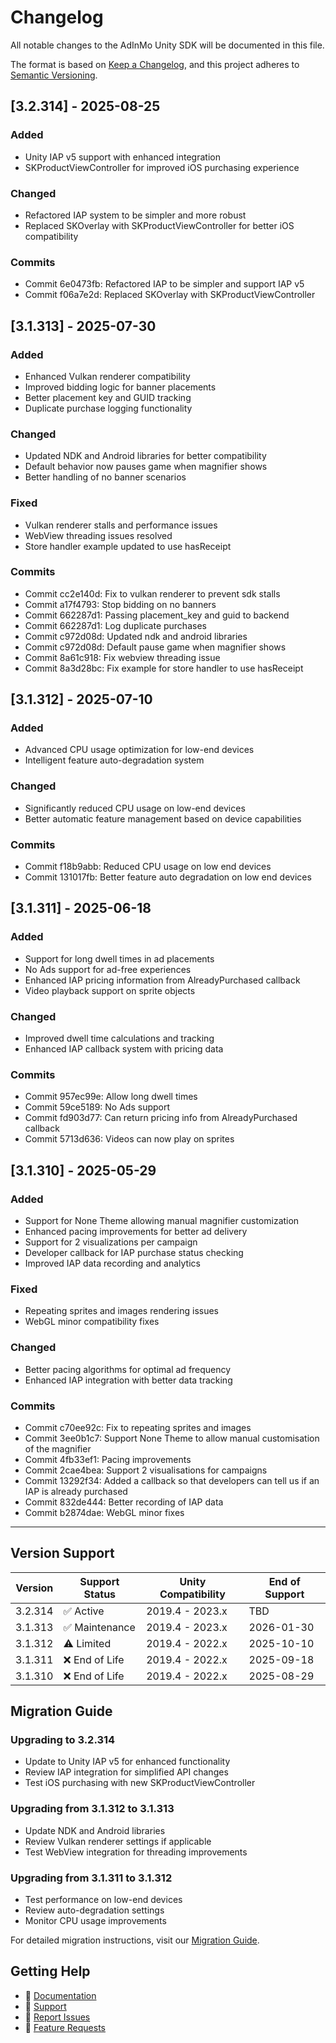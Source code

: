 # Changelog

All notable changes to the AdInMo Unity SDK will be documented in this file.

The format is based on [Keep a Changelog](https://keepachangelog.com/en/1.0.0/),
and this project adheres to [Semantic Versioning](https://semver.org/spec/v2.0.0.html).

## [3.2.314] - 2025-08-25

### Added
- Unity IAP v5 support with enhanced integration
- SKProductViewController for improved iOS purchasing experience

### Changed
- Refactored IAP system to be simpler and more robust
- Replaced SKOverlay with SKProductViewController for better iOS compatibility

### Commits
- Commit 6e0473fb: Refactored IAP to be simpler and support IAP v5
- Commit f06a7e2d: Replaced SKOverlay with SKProductViewController

## [3.1.313] - 2025-07-30

### Added
- Enhanced Vulkan renderer compatibility
- Improved bidding logic for banner placements
- Better placement key and GUID tracking
- Duplicate purchase logging functionality

### Changed
- Updated NDK and Android libraries for better compatibility
- Default behavior now pauses game when magnifier shows
- Better handling of no banner scenarios

### Fixed
- Vulkan renderer stalls and performance issues
- WebView threading issues resolved
- Store handler example updated to use hasReceipt

### Commits
- Commit cc2e140d: Fix to vulkan renderer to prevent sdk stalls
- Commit a17f4793: Stop bidding on no banners
- Commit 662287d1: Passing placement_key and guid to backend
- Commit 662287d1: Log duplicate purchases
- Commit c972d08d: Updated ndk and android libraries
- Commit c972d08d: Default pause game when magnifier shows
- Commit 8a61c918: Fix webview threading issue
- Commit 8a3d28bc: Fix example for store handler to use hasReceipt

## [3.1.312] - 2025-07-10

### Added
- Advanced CPU usage optimization for low-end devices
- Intelligent feature auto-degradation system

### Changed
- Significantly reduced CPU usage on low-end devices
- Better automatic feature management based on device capabilities

### Commits
- Commit f18b9abb: Reduced CPU usage on low end devices
- Commit 131017fb: Better feature auto degradation on low end devices

## [3.1.311] - 2025-06-18

### Added
- Support for long dwell times in ad placements
- No Ads support for ad-free experiences
- Enhanced IAP pricing information from AlreadyPurchased callback
- Video playback support on sprite objects

### Changed
- Improved dwell time calculations and tracking
- Enhanced IAP callback system with pricing data

### Commits
- Commit 957ec99e: Allow long dwell times
- Commit 59ce5189: No Ads support
- Commit fd903d77: Can return pricing info from AlreadyPurchased callback
- Commit 5713d636: Videos can now play on sprites

## [3.1.310] - 2025-05-29

### Added
- Support for None Theme allowing manual magnifier customization
- Enhanced pacing improvements for better ad delivery
- Support for 2 visualizations per campaign
- Developer callback for IAP purchase status checking
- Improved IAP data recording and analytics

### Fixed
- Repeating sprites and images rendering issues
- WebGL minor compatibility fixes

### Changed
- Better pacing algorithms for optimal ad frequency
- Enhanced IAP integration with better data tracking

### Commits
- Commit c70ee92c: Fix to repeating sprites and images
- Commit 3ee0b1c7: Support None Theme to allow manual customisation of the magnifier
- Commit 4fb33ef1: Pacing improvements
- Commit 2cae4bea: Support 2 visualisations for campaigns
- Commit 13292f34: Added a callback so that developers can tell us if an IAP is already purchased
- Commit 832de444: Better recording of IAP data
- Commit b2874dae: WebGL minor fixes

---

## Version Support

| Version | Support Status | Unity Compatibility | End of Support |
|---------|---------------|-------------------|----------------|
| 3.2.314 | ✅ Active | 2019.4 - 2023.x | TBD |
| 3.1.313 | ✅ Maintenance | 2019.4 - 2023.x | 2026-01-30 |
| 3.1.312 | ⚠️ Limited | 2019.4 - 2022.x | 2025-10-10 |
| 3.1.311 | ❌ End of Life | 2019.4 - 2022.x | 2025-09-18 |
| 3.1.310 | ❌ End of Life | 2019.4 - 2022.x | 2025-08-29 |

## Migration Guide

### Upgrading to 3.2.314
- Update to Unity IAP v5 for enhanced functionality
- Review IAP integration for simplified API changes
- Test iOS purchasing with new SKProductViewController

### Upgrading from 3.1.312 to 3.1.313
- Update NDK and Android libraries
- Review Vulkan renderer settings if applicable
- Test WebView integration for threading improvements

### Upgrading from 3.1.311 to 3.1.312
- Test performance on low-end devices
- Review auto-degradation settings
- Monitor CPU usage improvements

For detailed migration instructions, visit our [Migration Guide](https://www.adinmo.com/docs/migration).

## Getting Help

- 📖 [Documentation](https://www.adinmo.com/docs)
- 💬 [Support](mailto:support@adinmo.com)
- 🐛 [Report Issues](https://github.com/AdInMo-Ltd/unity-plugin/issues)
- 🚀 [Feature Requests](https://github.com/AdInMo-Ltd/unity-plugin/discussions)